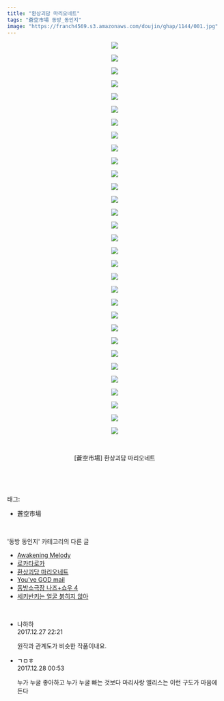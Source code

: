 ```yaml
---
title: "환상괴담 마리오네트"
tags: "蒼空市場 동방_동인지"
image: "https://franch4569.s3.amazonaws.com/doujin/ghap/1144/001.jpg"
---
```

<div class="article">
<p style="text-align: center; clear: none; float: none;"><img src="{{ site.imgserver2 }}/ghap/1144/001.jpg"/></p>
<p style="text-align: center; clear: none; float: none;"><img src="{{ site.imgserver2 }}/ghap/1144/002.jpg"/></p>
<p style="text-align: center; clear: none; float: none;"><img src="{{ site.imgserver2 }}/ghap/1144/003.jpg"/></p>
<p style="text-align: center; clear: none; float: none;"><img src="{{ site.imgserver2 }}/ghap/1144/004.jpg"/></p>
<p style="text-align: center; clear: none; float: none;"><img src="{{ site.imgserver2 }}/ghap/1144/005.jpg"/></p>
<p style="text-align: center; clear: none; float: none;"><img src="{{ site.imgserver2 }}/ghap/1144/006.jpg"/></p>
<p style="text-align: center; clear: none; float: none;"><img src="{{ site.imgserver2 }}/ghap/1144/007.jpg"/></p>
<p style="text-align: center; clear: none; float: none;"><img src="{{ site.imgserver2 }}/ghap/1144/008.jpg"/></p>
<p style="text-align: center; clear: none; float: none;"><img src="{{ site.imgserver2 }}/ghap/1144/009.jpg"/></p>
<p style="text-align: center; clear: none; float: none;"><img src="{{ site.imgserver2 }}/ghap/1144/010.jpg"/></p>
<p style="text-align: center; clear: none; float: none;"><img src="{{ site.imgserver2 }}/ghap/1144/011.jpg"/></p>
<p style="text-align: center; clear: none; float: none;"><img src="{{ site.imgserver2 }}/ghap/1144/012.jpg"/></p>
<p style="text-align: center; clear: none; float: none;"><img src="{{ site.imgserver2 }}/ghap/1144/013.jpg"/></p>
<p style="text-align: center; clear: none; float: none;"><img src="{{ site.imgserver2 }}/ghap/1144/014.jpg"/></p>
<p style="text-align: center; clear: none; float: none;"><img src="{{ site.imgserver2 }}/ghap/1144/015.jpg"/></p>
<p style="text-align: center; clear: none; float: none;"><img src="{{ site.imgserver2 }}/ghap/1144/016.jpg"/></p>
<p style="text-align: center; clear: none; float: none;"><img src="{{ site.imgserver2 }}/ghap/1144/017.jpg"/></p>
<p style="text-align: center; clear: none; float: none;"><img src="{{ site.imgserver2 }}/ghap/1144/018.jpg"/></p>
<p style="text-align: center; clear: none; float: none;"><img src="{{ site.imgserver2 }}/ghap/1144/019.jpg"/></p>
<p style="text-align: center; clear: none; float: none;"><img src="{{ site.imgserver2 }}/ghap/1144/020.jpg"/></p>
<p style="text-align: center; clear: none; float: none;"><img src="{{ site.imgserver2 }}/ghap/1144/021.jpg"/></p>
<p style="text-align: center; clear: none; float: none;"><img src="{{ site.imgserver2 }}/ghap/1144/022.jpg"/></p>
<p style="text-align: center; clear: none; float: none;"><img src="{{ site.imgserver2 }}/ghap/1144/023.jpg"/></p>
<p style="text-align: center; clear: none; float: none;"><img src="{{ site.imgserver2 }}/ghap/1144/024.jpg"/></p>
<p style="text-align: center; clear: none; float: none;"><img src="{{ site.imgserver2 }}/ghap/1144/025.jpg"/></p>
<p style="text-align: center; clear: none; float: none;"><img src="{{ site.imgserver2 }}/ghap/1144/026.jpg"/></p>
<p style="text-align: center; clear: none; float: none;"><img src="{{ site.imgserver2 }}/ghap/1144/027.jpg"/></p>
<p style="text-align: center; clear: none; float: none;"><img src="{{ site.imgserver2 }}/ghap/1144/028.jpg"/></p>
<p style="text-align: center; clear: none; float: none;"><img src="{{ site.imgserver2 }}/ghap/1144/029.jpg"/></p>
<p style="text-align: center; clear: none; float: none;"><img src="{{ site.imgserver2 }}/ghap/1144/030.jpg"/></p>
<p style="text-align: center; clear: none; float: none;"><img src="{{ site.imgserver2 }}/ghap/1144/031.jpg"/></p>
<p style="text-align: center; clear: none; float: none;"><br/></p>
<p style="text-align: center; clear: none; float: none;">[蒼空市場] 환상괴담 마리오네트</p>
<p><br/></p>
</div><br/>
<div class="tagTrail">
<p>태그: </p>
<ul>
<li>蒼空市場</li>
</ul>
</div><br/>
<div class="another">
<p>'동방 동인지' 카테고리의 다른 글</p>
<ul>
<li><a href="/ghap_1146">Awakening Melody</a></li>
<li><a href="/ghap_1145">로카타로카</a></li>
<li><a href="/ghap_1144">환상괴담 마리오네트</a></li>
<li><a href="/ghap_1143">You've GOD mail</a></li>
<li><a href="/ghap_1142">동방소극장 나즈+쇼우 4</a></li>
<li><a href="/ghap_1141">세키반키는 얼굴 붉히지 않아</a></li>
</ul>
</div><br/>
<div class="cb_module cb_fluid">
<div class="cb_wrt cb_profile">
<div class="comment">
<ul>
<li class="cb_thumb_off" id="comment15161151">
<div class="cb_comment_area">
<div class="cb_info_area">
<div class="cb_section">
<span class="cb_nick_name">나하하</span>
</div>
<div class="cb_section">
<span class="cb_date">2017.12.27 22:21 </span>
</div>
</div>
<div class="cb_dsc_comment">
<p class="cb_dsc">
											원작과 관계도가 비슷한 작품이내요.
										</p>
</div>
</div></li>
<li class="cb_thumb_off" id="comment15161290">
<div class="cb_comment_area">
<div class="cb_info_area">
<div class="cb_section">
<span class="cb_nick_name">ㄱㅁㅎ</span>
</div>
<div class="cb_section">
<span class="cb_date">2017.12.28 00:53 </span>
</div>
</div>
<div class="cb_dsc_comment">
<p class="cb_dsc">
											누가 누굴 좋아하고 누가 누굴 빠는 것보다 마리사랑 앨리스는 이런 구도가 마음에 든다
										</p>
</div>
</div></li>
</ul>
</div>
</div><!-- commentList close -->
</div><br/>
